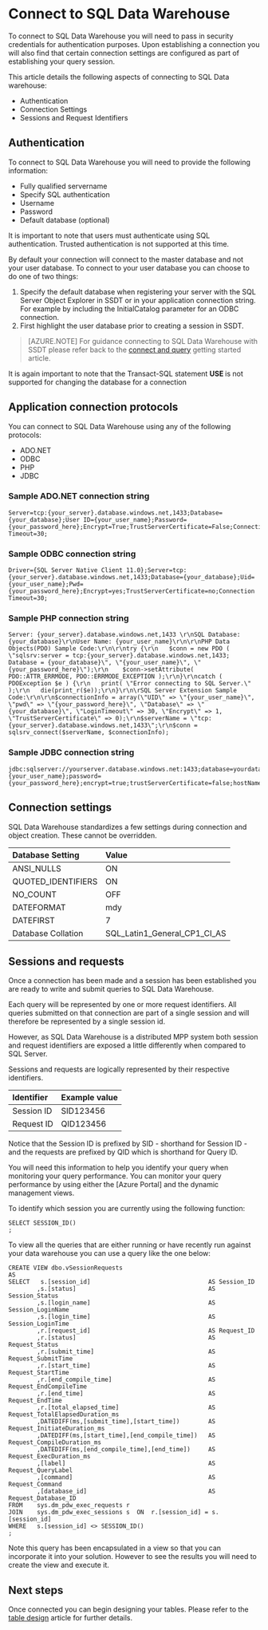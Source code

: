 <properties
   pageTitle="Connect to SQL Data Warehouse | Microsoft Azure"
   description="Tips for connecting to SQL Data Warehouse for developing solutions."
   services="sql-data-warehouse"
   documentationCenter="NA"
   authors="jrowlandjones"
   manager="barbkess"
   editor=""/>

<tags
   ms.service="sql-data-warehouse"
   ms.devlang="NA"
   ms.topic="article"
   ms.tgt_pltfrm="NA"
   ms.workload="data-services"
   ms.date="10/21/2015"
   ms.author="JRJ@BigBangData.co.uk;barbkess"/>

# Connect to SQL Data Warehouse 
To connect to SQL Data Warehouse you will need to pass in security credentials for authentication purposes. Upon establishing a connection you will also find that certain connection settings are configured as part of establishing your query session.

This article details the following aspects of connecting to SQL Data warehouse:

- Authentication
- Connection Settings
- Sessions and Request Identifiers


## Authentication
To connect to SQL Data Warehouse you will need to provide the following information:

- Fully qualified servername 
- Specify SQL authentication
- Username 
- Password
- Default database (optional)

It is important to note that users must authenticate using SQL authentication. Trusted authentication is not supported at this time.

By default your connection will connect to the master database and not your user database. To connect to your user database you can choose to do one of two things:

1. Specify the default database when registering your server with the SQL Server Object Explorer in SSDT or in your application connection string. For example by including the InitialCatalog parameter for an ODBC connection.
2. First highlight the user database prior to creating a session in SSDT.

> [AZURE.NOTE] For guidance connecting to SQL Data Warehouse with SSDT please refer back to the [connect and query][] getting started article. 

It is again important to note that the Transact-SQL statement **USE <your DB>** is not supported for changing the database for a connection 

## Application connection protocols
You can connect to SQL Data Warehouse using any of the following protocols:

- ADO.NET
- ODBC
- PHP
- JDBC

### Sample ADO.NET connection string

```
Server=tcp:{your_server}.database.windows.net,1433;Database={your_database};User ID={your_user_name};Password={your_password_here};Encrypt=True;TrustServerCertificate=False;Connection Timeout=30;
```

### Sample ODBC connection string

```
Driver={SQL Server Native Client 11.0};Server=tcp:{your_server}.database.windows.net,1433;Database={your_database};Uid={your_user_name};Pwd={your_password_here};Encrypt=yes;TrustServerCertificate=no;Connection Timeout=30;
```

### Sample PHP connection string

```
Server: {your_server}.database.windows.net,1433 \r\nSQL Database: {your_database}\r\nUser Name: {your_user_name}\r\n\r\nPHP Data Objects(PDO) Sample Code:\r\n\r\ntry {\r\n   $conn = new PDO ( \"sqlsrv:server = tcp:{your_server}.database.windows.net,1433; Database = {your_database}\", \"{your_user_name}\", \"{your_password_here}\");\r\n    $conn->setAttribute( PDO::ATTR_ERRMODE, PDO::ERRMODE_EXCEPTION );\r\n}\r\ncatch ( PDOException $e ) {\r\n   print( \"Error connecting to SQL Server.\" );\r\n   die(print_r($e));\r\n}\r\n\rSQL Server Extension Sample Code:\r\n\r\n$connectionInfo = array(\"UID\" => \"{your_user_name}\", \"pwd\" => \"{your_password_here}\", \"Database\" => \"{your_database}\", \"LoginTimeout\" => 30, \"Encrypt\" => 1, \"TrustServerCertificate\" => 0);\r\n$serverName = \"tcp:{your_server}.database.windows.net,1433\";\r\n$conn = sqlsrv_connect($serverName, $connectionInfo);
```

### Sample JDBC connection string

```
jdbc:sqlserver://yourserver.database.windows.net:1433;database=yourdatabase;user={your_user_name};password={your_password_here};encrypt=true;trustServerCertificate=false;hostNameInCertificate=*.database.windows.net;loginTimeout=30;
```

## Connection settings
SQL Data Warehouse standardizes a few settings during connection and object creation. These cannot be overridden.

| Database Setting   | Value                        |
| :----------------- | :--------------------------- |
| ANSI_NULLS         | ON                           |
| QUOTED_IDENTIFIERS | ON                           |
| NO_COUNT           | OFF                          |
| DATEFORMAT         | mdy                          |
| DATEFIRST          | 7                            |
| Database Collation | SQL_Latin1_General_CP1_CI_AS |

## Sessions and requests
Once a connection has been made and a session has been established you are ready to write and submit queries to SQL Data Warehouse.

Each query will be represented by one or more request identifiers. All queries submitted on that connection are part of a single session and will therefore be represented by a single session id.

However, as SQL Data Warehouse is a distributed MPP system both session and request identifiers are exposed a little differently when compared to SQL Server. 

Sessions and requests are logically represented by their respective identifiers.
	
| Identifier | Example value |
| :--------- | :------------ |
| Session ID | SID123456     |
| Request ID | QID123456     |

Notice that the Session ID is prefixed by SID - shorthand for Session ID - and the requests are prefixed by QID which is shorthand for Query ID.

You will need this information to help you identify your query when monitoring your query performance. You can monitor your query performance by using either the [Azure Portal] and the dynamic management views.

To identify which session you are currently using the following function:

```
SELECT SESSION_ID()
;
```

To view all the queries that are either running or have recently run against your data warehouse you can use a query like the one below:

```
CREATE VIEW dbo.vSessionRequests
AS
SELECT 	 s.[session_id]									AS Session_ID
		,s.[status]										AS Session_Status
		,s.[login_name]									AS Session_LoginName
		,s.[login_time]									AS Session_LoginTime
        ,r.[request_id]									AS Request_ID
		,r.[status]										AS Request_Status
		,r.[submit_time]								AS Request_SubmitTime
		,r.[start_time]									AS Request_StartTime
		,r.[end_compile_time]							AS Request_EndCompileTime
		,r.[end_time]									AS Request_EndTime
		,r.[total_elapsed_time]							AS Request_TotalElapsedDuration_ms
        ,DATEDIFF(ms,[submit_time],[start_time])		AS Request_InitiateDuration_ms
        ,DATEDIFF(ms,[start_time],[end_compile_time])	AS Request_CompileDuration_ms
        ,DATEDIFF(ms,[end_compile_time],[end_time])		AS Request_ExecDuration_ms
		,[label]										AS Request_QueryLabel
		,[command]										AS Request_Command
		,[database_id]									AS Request_Database_ID
FROM    sys.dm_pdw_exec_requests r
JOIN    sys.dm_pdw_exec_sessions s	ON	r.[session_id] = s.[session_id]
WHERE   s.[session_id] <> SESSION_ID()
;
```

Note this query has been encapsulated in a view so that you can incorporate it into your solution. However to see the results you will need to create the view and execute it.

## Next steps
Once connected you can begin designing your tables. Please refer to the [table design] article for further details.

<!--Image references-->

<!--Azure.com references-->
[connect and query]: ./sql-data-warehouse-get-started-connect.md
[table design]: ./sql-data-warehouse-develop-table-design.md

<!--MSDN references-->

<!--Other references-->
